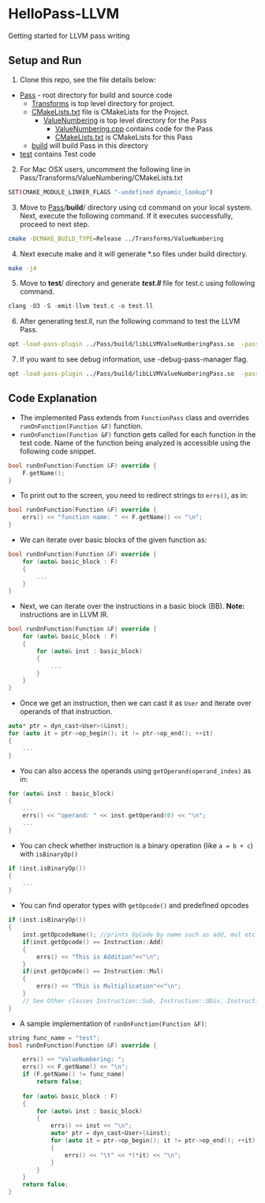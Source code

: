 # HelloPass-LLVM
Getting started for LLVM pass writing

## Setup and Run
1. Clone this repo, see the file details below:
- [Pass](https://github.com/ufarooq/HelloPass-LLVM/tree/master/Pass "Pass") - root directory for build and source code
   - [Transforms](https://github.com/ufarooq/HelloPass-LLVM/tree/master/Pass/Transforms "Transforms") is top level directory for project.
   - [CMakeLists.txt](https://github.com/ufarooq/HelloPass-LLVM/blob/master/Pass/Transforms/CMakeLists.txt "CMakeLists.txt")  file is CMakeLists for the Project.
     - [ValueNumbering](https://github.com/ufarooq/HelloPass-LLVM/tree/master/Pass/Transforms/ValueNumbering "ValueNumbering") is top level directory for the Pass
	     - [ValueNumbering.cpp](https://github.com/ufarooq/HelloPass-LLVM/blob/master/Pass/Transforms/ValueNumbering/ValueNumbering.cpp "ValueNumbering.cpp") contains code for the Pass
	     - [CMakeLists.txt](https://github.com/ufarooq/HelloPass-LLVM/blob/master/Pass/Transforms/ValueNumbering/CMakeLists.txt "CMakeLists.txt") is CMakeLists for this Pass
   - [build](https://github.com/ufarooq/HelloPass-LLVM/tree/master/Pass/build "build") will build Pass in this directory
- [test](https://github.com/ufarooq/HelloPass-LLVM/tree/master/test "test") contains Test code
2. For Mac OSX users, uncomment the following line in Pass/Transforms/ValueNumbering/CMakeLists.txt
```bash
SET(CMAKE_MODULE_LINKER_FLAGS "-undefined dynamic_lookup")
```
3. Move to [Pass](https://github.com/ufarooq/HelloPass-LLVM/tree/master/Pass)/**build**/ directory using cd command on your local system. Next, execute the following command. If it executes successfully, proceed to next step.
```bash
cmake -DCMAKE_BUILD_TYPE=Release ../Transforms/ValueNumbering
```
4. Next execute make and it will generate *.so files under build directory. 
```bash
make -j4
```
5. Move to **test**/ directory and generate ***test.ll*** file for test.c using following command. 
```c++
clang -O3 -S -emit-llvm test.c -o test.ll
```
6. After generating test.ll, run the following command to test the LLVM Pass. 
```bash
opt -load-pass-plugin ../Pass/build/libLLVMValueNumberingPass.so  -passes=value-numbering test.ll
```
7. If you want to see debug information, use -debug-pass-manager flag.
```bash
opt -load-pass-plugin ../Pass/build/libLLVMValueNumberingPass.so  -passes=value-numbering test.ll -debug-pass-manager
```
## Code Explanation 
- The implemented Pass extends from ``FunctionPass`` class and overrides ``runOnFunction(Function &F)`` function.
- ``runOnFunction(Function &F)`` function gets called for each function in the test code. Name of the function being analyzed is accessible using the following code snippet. 
```c++
bool runOnFunction(Function &F) override {
	F.getName();
}
```
- To print out to the screen, you need to redirect strings to ``errs()``, as in:
```c++
bool runOnFunction(Function &F) override {
	errs() << "function name: " << F.getName() << "\n";
}
```
- We can iterate over basic blocks of the given function as:
```c++
bool runOnFunction(Function &F) override {
	for (auto& basic_block : F)
	{
		...
	}
}
```
- Next, we can iterate over the instructions in a basic block (BB). **Note:** instructions are in LLVM IR.
```c++
bool runOnFunction(Function &F) override {
    for (auto& basic_block : F)
    {
        for (auto& inst : basic_block)
        {
            ...
        }
    }
}
```
- Once we get an instruction, then we can cast it as ``User`` and iterate over operands of that instruction. 
```c++
auto* ptr = dyn_cast<User>(&inst);
for (auto it = ptr->op_begin(); it != ptr->op_end(); ++it) 
{
    ...
}
```
- You can also access the operands using ``getOperand(operand_index)`` as in:
```c++
for (auto& inst : basic_block)
{
    ...
    errs() << "operand: " << inst.getOperand(0) << "\n";
    ...
}
```
- You can check whether instruction is a binary operation (like ``a = b + c``) with ``isBinaryOp()``
```c++
if (inst.isBinaryOp())
{
    ...
}
```
- You can find operator types with ``getOpcode()`` and predefined opcodes
```c++
if (inst.isBinaryOp())
{
    inst.getOpcodeName(); //prints OpCode by name such as add, mul etc.
    if(inst.getOpcode() == Instruction::Add)
    {
        errs() << "This is Addition"<<"\n";
    }
    if(inst.getOpcode() == Instruction::Mul)
    {
        errs() << "This is Multiplication"<<"\n";
    }
    // See Other classes Instruction::Sub, Instruction::UDiv, Instruction::SDiv
}
```
- A sample implementation of ``runOnFunction(Function &F)``:  
```c++
string func_name = "test";
bool runOnFunction(Function &F) override {

    errs() << "ValueNumbering: ";
    errs() << F.getName() << "\n";
    if (F.getName() != func_name) 
        return false;
	
    for (auto& basic_block : F)
    {
        for (auto& inst : basic_block)
        {
            errs() << inst << "\n";
            auto* ptr = dyn_cast<User>(&inst);
            for (auto it = ptr->op_begin(); it != ptr->op_end(); ++it) 
            {
                errs() << "\t" << *(*it) << "\n";
            }
        }
    }
    return false;
}
```
